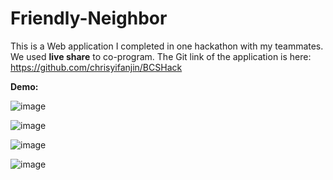 # Friendly-Neighbor
This is a Web application I completed in one hackathon with my teammates.
 We used **live share** to co-program.
 The Git link of the application is here: https://github.com/chrisyifanjin/BCSHack
  
**Demo:**
   
![image](https://user-images.githubusercontent.com/87431812/170550179-26a91837-70e9-498d-947c-16ce1df5d350.png)
  
![image](https://user-images.githubusercontent.com/87431812/170550219-59b63888-c71a-4077-8d08-ea4e99cde91a.png)
  
![image](https://user-images.githubusercontent.com/87431812/170550242-a6c42736-28a2-4bdf-8215-6ebfba1ff544.png)
  
![image](https://user-images.githubusercontent.com/87431812/170550264-f92afe77-674f-4f39-89ce-b950049567f5.png)
